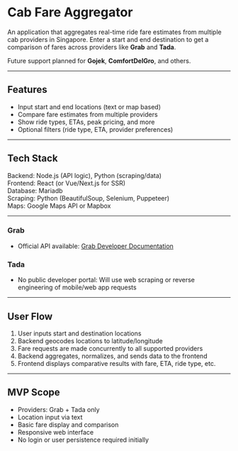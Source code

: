 # Cab Fare Aggregator

An application that aggregates real-time ride fare estimates from multiple cab providers in Singapore. 
Enter a start and end destination to get a comparison of fares across providers like **Grab** and **Tada**. 

Future support planned for **Gojek**, **ComfortDelGro**, and others.

---

## Features

- Input start and end locations (text or map based)
- Compare fare estimates from multiple providers
- Show ride types, ETAs, peak pricing, and more
- Optional filters (ride type, ETA, provider preferences)

---

## Tech Stack

Backend: Node.js (API logic), Python (scraping/data)     
Frontend: React (or Vue/Next.js for SSR)                  
Database: Mariadb                            
Scraping: Python (BeautifulSoup, Selenium, Puppeteer)  
Maps: Google Maps API or Mapbox                       

---

### Grab
- Official API available: [Grab Developer Documentation](https://developer.grab.com/docs/partner-farefeed)

### Tada
-  No public developer portal: Will use web scraping or reverse engineering of mobile/web app requests  

---

## User Flow

1. User inputs start and destination locations
2. Backend geocodes locations to latitude/longitude
3. Fare requests are made concurrently to all supported providers
4. Backend aggregates, normalizes, and sends data to the frontend
5. Frontend displays comparative results with fare, ETA, ride type, etc.

---

## MVP Scope

- Providers: Grab + Tada only
- Location input via text
- Basic fare display and comparison
- Responsive web interface
- No login or user persistence required initially

